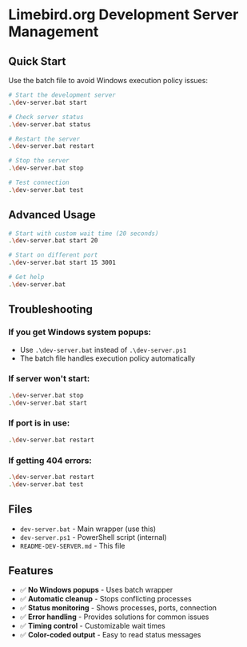 # Limebird.org Development Server Management

## Quick Start

Use the batch file to avoid Windows execution policy issues:

```bash
# Start the development server
.\dev-server.bat start

# Check server status
.\dev-server.bat status

# Restart the server
.\dev-server.bat restart

# Stop the server
.\dev-server.bat stop

# Test connection
.\dev-server.bat test
```

## Advanced Usage

```bash
# Start with custom wait time (20 seconds)
.\dev-server.bat start 20

# Start on different port
.\dev-server.bat start 15 3001

# Get help
.\dev-server.bat
```

## Troubleshooting

### If you get Windows system popups:
- Use `.\dev-server.bat` instead of `.\dev-server.ps1`
- The batch file handles execution policy automatically

### If server won't start:
```bash
.\dev-server.bat stop
.\dev-server.bat start
```

### If port is in use:
```bash
.\dev-server.bat restart
```

### If getting 404 errors:
```bash
.\dev-server.bat restart
.\dev-server.bat test
```

## Files

- `dev-server.bat` - Main wrapper (use this)
- `dev-server.ps1` - PowerShell script (internal)
- `README-DEV-SERVER.md` - This file

## Features

- ✅ **No Windows popups** - Uses batch wrapper
- ✅ **Automatic cleanup** - Stops conflicting processes
- ✅ **Status monitoring** - Shows processes, ports, connection
- ✅ **Error handling** - Provides solutions for common issues
- ✅ **Timing control** - Customizable wait times
- ✅ **Color-coded output** - Easy to read status messages 